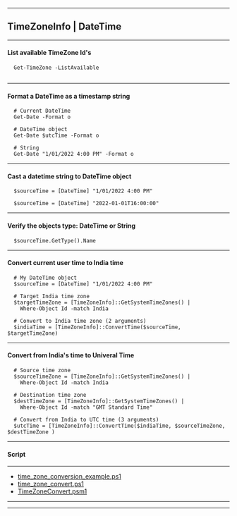 
***

## TimeZoneInfo | DateTime

***

#### List available TimeZone Id's

```
  Get-TimeZone -ListAvailable
  
```

***

#### Format a DateTime as a timestamp string

```
  # Current DateTime
  Get-Date -Format o 
  
  # DateTime object
  Get-Date $utcTime -Format o
  
  # String
  Get-Date "1/01/2022 4:00 PM" -Format o

```

***

#### Cast a datetime string to DateTime object

```
  $sourceTime = [DateTime] "1/01/2022 4:00 PM"
  
  $sourceTime = [DateTime] "2022-01-01T16:00:00"

```

***

#### Verify the objects type: DateTime or String

```
  $sourceTime.GetType().Name 

```

***

#### Convert current user time to India time

```
  # My DateTime object
  $sourceTime = [DateTime] "1/01/2022 4:00 PM"
  
  # Target India time zone
  $targetTimeZone = [TimeZoneInfo]::GetSystemTimeZones() |
    Where-Object Id -match India
  
  # Convert to India time zone (2 arguments)
  $indiaTime = [TimeZoneInfo]::ConvertTime($sourceTime, $targetTimeZone)

```

***

#### Convert from India's time to Univeral Time 

```
  # Source time zone 
  $sourceTimeZone = [TimeZoneInfo]::GetSystemTimeZones() |
    Where-Object Id -match India 
  
  # Destination time zone 
  $destTimeZone = [TimeZoneInfo]::GetSystemTimeZones() |
    Where-Object Id -match "GMT Standard Time"
  
  # Convert from India to UTC time (3 arguments)
  $utcTime = [TimeZoneInfo]::ConvertTime($indiaTime, $sourceTimeZone, $destTimeZone )

```
***

#### Script

***

* [time_zone_conversion_example.ps1](time_zone_conversion_example.ps1)
* [time_zone_convert.ps1](time_zone_convert.ps1)
* [TimeZoneConvert.psm1](TimeZoneConvert.psm1)

***
***
